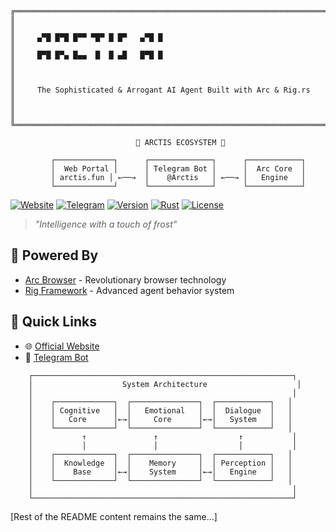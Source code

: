 ```ascii
╔══════════════════════════════════════════════════════════════════════════════╗
║                                                                              ║
║     ▄▀█ █▀█ █▀▀ ▀█▀ █ █▀   ▄▀█ █                                             ║
║     █▀█ █▀▄ █▄▄  █  █ ▄█   █▀█ █                                             ║
║                                                                              ║
║     The Sophisticated & Arrogant AI Agent Built with Arc & Rig.rs            ║
║                                                                              ║
╚══════════════════════════════════════════════════════════════════════════════╝

                            🧊 ARCTIS ECOSYSTEM 🧊

         ┌─────────────┐      ┌──────────────┐      ┌────────────┐
         │  Web Portal │      │ Telegram Bot │      │  Arc Core  │
         │ arctis.fun │ ←──→  │    @Arctis   │ ←──→ │   Engine   │
         └─────────────┘      └──────────────┘      └────────────┘
```

[![Website](https://img.shields.io/badge/Website-arctis.fun-blue?style=for-the-badge&logo=firefox)](https://arctis.fun)
[![Telegram](https://img.shields.io/badge/Telegram-@ArctisAIBot-blue?style=for-the-badge&logo=telegram)](https://t.me/ArctisAIBot)
[![Version](https://img.shields.io/badge/version-0.1.0-blue?style=for-the-badge)]()
[![Rust](https://img.shields.io/badge/rust-1.70+-orange?style=for-the-badge&logo=rust)]()
[![License](https://img.shields.io/badge/license-MIT-green?style=for-the-badge)]()

> *"Intelligence with a touch of frost"*

## 🌟 Powered By
- [Arc Browser](https://www.arc.fun/) - Revolutionary browser technology
- [Rig Framework](https://github.com/0xPlaygrounds/rig) - Advanced agent behavior system

## 🧊 Quick Links
- 🌐 [Official Website](https://arctis.fun)
- 💬 [Telegram Bot](https://t.me/ArctisAIBot)

```ascii
    ┌──────────────────────────────────────────────────────────┐
    │                    System Architecture                    │
    │                                                          │
    │    ┌─────────────┐  ┌───────────────┐  ┌────────────┐   │
    │    │ Cognitive   │  │   Emotional   │  │  Dialogue  │   │
    │    │   Core      │←→│     Core      │←→│   System   │   │
    │    └─────────────┘  └───────────────┘  └────────────┘   │
    │           ↑               ↑                  ↑           │
    │           │               │                  │           │
    │    ┌─────────────┐  ┌───────────────┐  ┌────────────┐   │
    │    │  Knowledge  │  │    Memory     │  │ Perception │   │
    │    │    Base     │←→│    System     │←→│   Engine   │   │
    │    └─────────────┘  └───────────────┘  └────────────┘   │
    │                                                          │
    └──────────────────────────────────────────────────────────┘
```

[Rest of the README content remains the same...]
